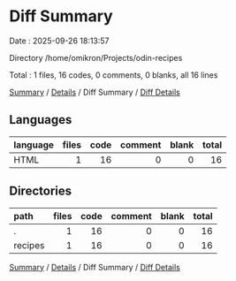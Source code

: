 # Diff Summary

Date : 2025-09-26 18:13:57

Directory /home/omikron/Projects/odin-recipes

Total : 1 files,  16 codes, 0 comments, 0 blanks, all 16 lines

[Summary](results.md) / [Details](details.md) / Diff Summary / [Diff Details](diff-details.md)

## Languages
| language | files | code | comment | blank | total |
| :--- | ---: | ---: | ---: | ---: | ---: |
| HTML | 1 | 16 | 0 | 0 | 16 |

## Directories
| path | files | code | comment | blank | total |
| :--- | ---: | ---: | ---: | ---: | ---: |
| . | 1 | 16 | 0 | 0 | 16 |
| recipes | 1 | 16 | 0 | 0 | 16 |

[Summary](results.md) / [Details](details.md) / Diff Summary / [Diff Details](diff-details.md)